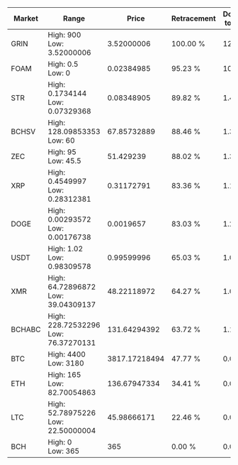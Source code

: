 | Market | Range | Price| Retracement | Doubles to 50% |
| --- | --- | --- | --- | --- |
| GRIN | High: 900<br />Low: 3.52000006 | 3.52000006 | 100.00 % | 128.34 |
| FOAM | High: 0.5<br />Low: 0 | 0.02384985 | 95.23 % | 10.48 |
| STR | High: 0.1734144<br />Low: 0.07329368 | 0.08348905 | 89.82 % | 1.48 |
| BCHSV | High: 128.09853353<br />Low: 60 | 67.85732889 | 88.46 % | 1.39 |
| ZEC | High: 95<br />Low: 45.5 | 51.429239 | 88.02 % | 1.37 |
| XRP | High: 0.4549997<br />Low: 0.28312381 | 0.31172791 | 83.36 % | 1.18 |
| DOGE | High: 0.00293572<br />Low: 0.00176738 | 0.0019657 | 83.03 % | 1.20 |
| USDT | High: 1.02<br />Low: 0.98309578 | 0.99599996 | 65.03 % | 1.01 |
| XMR | High: 64.72896872<br />Low: 39.04309137 | 48.22118972 | 64.27 % | 1.08 |
| BCHABC | High: 228.72532296<br />Low: 76.37270131 | 131.64294392 | 63.72 % | 1.16 |
| BTC | High: 4400<br />Low: 3180 | 3817.17218494 | 47.77 % | 0.00 |
| ETH | High: 165<br />Low: 82.70054863 | 136.67947334 | 34.41 % | 0.00 |
| LTC | High: 52.78975226<br />Low: 22.50000004 | 45.98666171 | 22.46 % | 0.00 |
| BCH | High: 0<br />Low: 365 | 365 | 0.00 % | 0.00 |

